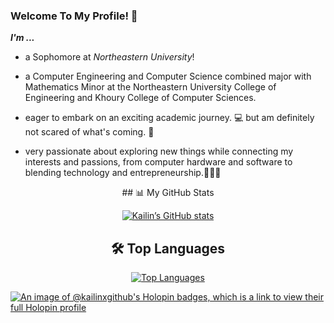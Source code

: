 ### Welcome To My Profile! 👋
<em><strong>I'm ... </strong></em>

- a Sophomore at _Northeastern University_!

- a Computer Engineering and Computer Science combined major with Mathematics Minor at the Northeastern University College of Engineering and Khoury College of Computer Sciences.

- eager to embark on an exciting academic journey. 💻
but am definitely not scared of what's coming. 🚀

- very passionate about exploring new things while connecting my interests and passions, from computer hardware and software to blending technology and entrepreneurship.🌟👨‍💼

<div align="center">
  ## 📊 My GitHub Stats

  [![Kailin’s GitHub stats](https://github-readme-stats.vercel.app/api?username=kailinxgithub&show_icons=true&theme=default&hide_border=true)](https://github.com/kailinxgithub)
  
  ## 🛠️ Top Languages
  
  [![Top Languages](https://github-readme-stats.vercel.app/api/top-langs/?username=kailinxgithub&layout=compact&langs_count=6&theme=default&hide_border=true)](https://github.com/kailinxgithub)
</div>

[![An image of @kailinxgithub's Holopin badges, which is a link to view their full Holopin profile](https://holopin.me/kailinxgithub)](https://holopin.io/@kailinxgithub)
